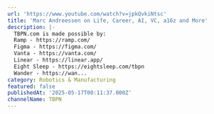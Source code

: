 ```yaml
---
url: 'https://www.youtube.com/watch?v=jpkQvkiNtsc'
title: 'Marc Andreessen on Life, Career, AI, VC, a16z and More'
description: |-
  TBPN.com is made possible by:
  Ramp - https://ramp.com/
  Figma - https://figma.com/
  Vanta - https://vanta.com/
  Linear - https://linear.app/
  Eight Sleep - https://eightsleep.com/tbpn
  Wander - https://wan...
category: Robotics & Manufacturing
featured: false
publishedAt: '2025-05-17T00:11:37.000Z'
channelName: TBPN
---
```


